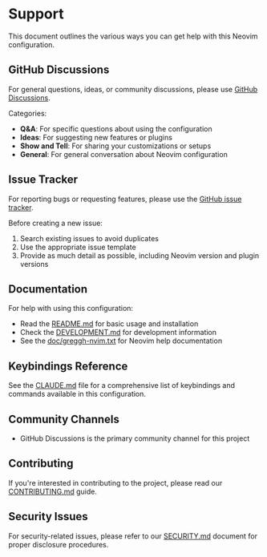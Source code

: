 # Support

This document outlines the various ways you can get help with this Neovim configuration.

## GitHub Discussions

For general questions, ideas, or community discussions, please use [GitHub Discussions](https://github.com/greggh/nvim/discussions).

Categories:
- **Q&A**: For specific questions about using the configuration
- **Ideas**: For suggesting new features or plugins
- **Show and Tell**: For sharing your customizations or setups
- **General**: For general conversation about Neovim configuration

## Issue Tracker

For reporting bugs or requesting features, please use the [GitHub issue tracker](https://github.com/greggh/nvim/issues).

Before creating a new issue:
1. Search existing issues to avoid duplicates
2. Use the appropriate issue template
3. Provide as much detail as possible, including Neovim version and plugin versions

## Documentation

For help with using this configuration:
- Read the [README.md](README.md) for basic usage and installation
- Check the [DEVELOPMENT.md](DEVELOPMENT.md) for development information
- See the [doc/greggh-nvim.txt](doc/greggh-nvim.txt) for Neovim help documentation

## Keybindings Reference

See the [CLAUDE.md](CLAUDE.md) file for a comprehensive list of keybindings and commands available in this configuration.

## Community Channels

- GitHub Discussions is the primary community channel for this project

## Contributing

If you're interested in contributing to the project, please read our [CONTRIBUTING.md](CONTRIBUTING.md) guide.

## Security Issues

For security-related issues, please refer to our [SECURITY.md](SECURITY.md) document for proper disclosure procedures.